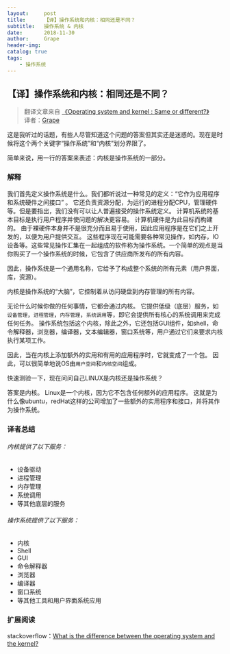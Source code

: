 ```yaml
---
layout:     post
title:      【译】操作系统和内核：相同还是不同？
subtitle:   操作系统 & 内核
date:       2018-11-30
author:     Grape
header-img: 
catalog: true
tags:
    - 操作系统
---
```


## 【译】操作系统和内核：相同还是不同？

> 翻译文章来自 [《Operating system and kernel : Same or different?》](https://leetcode.com/discuss/interview-question/125029/Operating-system-and-kernel-%3A-Same-or-different/)<br/>
> 译者：[Grape](https://github.com/WGrape)

这是我听过的话题，有些人尽管知道这个问题的答案但其实还是迷惑的。现在是时候将这个两个关键字“操作系统”和“内核”划分界限了。

简单来说，用一行的答案来表述：内核是操作系统的一部分。

### 解释

我们首先定义操作系统是什么。我们都听说过一种常见的定义：“它作为应用程序和系统硬件之间接口” 。 它还负责资源分配，为运行的进程分配CPU，管理硬件等。但是要指出，我们没有可以让人普遍接受的操作系统定义。 计算机系统的基本目标是执行用户程序并使问题的解决更容易。 计算机硬件是为此目标而构建的。 由于裸硬件本身并不是很充分而且易于使用，因此应用程序是在它们之上开发的，以便为用户提供交互。 这些程序现在可能需要各种常见操作，如内存，IO设备等。这些常见操作汇集在一起组成的软件称为操作系统。一个简单的观点是当你购买了一个操作系统的时候，它包含了供应商所发布的所有内容。

因此，操作系统是一个通用名称，它给予了构成整个系统的所有元素（用户界面，库，资源）。

内核是操作系统的“大脑”，它控制着从访问硬盘到内存管理的所有内容。

无论什么时候你做的任何事情，它都会通过内核。 它提供低级（底层）服务，如```设备管理```，```进程管理```，```内存管理```，```系统调用```等，即它会提供所有核心的系统调用来完成任何任务。 操作系统包括这个内核，除此之外，它还包括GUI组件，如shell，命令解释器，浏览器，编译器，文本编辑器，窗口系统等，用户通过它们来要求内核执行某项工作。

因此，当在内核上添加额外的实用和有用的应用程序时，它就变成了一个包。 因此，可以很简单地说OS由```用户空间```和```内核空间```组成。

快速测验一下，现在问问自己LINUX是内核还是操作系统？

答案是内核。 Linux是一个内核，因为它不包含任何额外的应用程序。 这就是为什么像ubuntu，redHat这样的公司增加了一些额外的实用程序和接口，并将其作为操作系统。

### 译者总结

###### 内核提供了以下服务：

- 设备驱动
- 进程管理
- 内存管理
- 系统调用
- 等其他底层的服务

###### 操作系统提供了以下服务：

- 内核
- Shell
- GUI
- 命令解释器
- 浏览器
- 编译器
- 窗口系统
- 等其他工具和用户界面系统应用

### 扩展阅读

stackoverflow：[What is the difference between the operating system and the kernel?](https://stackoverflow.com/questions/3315730/what-is-the-difference-between-the-operating-system-and-the-kernel)